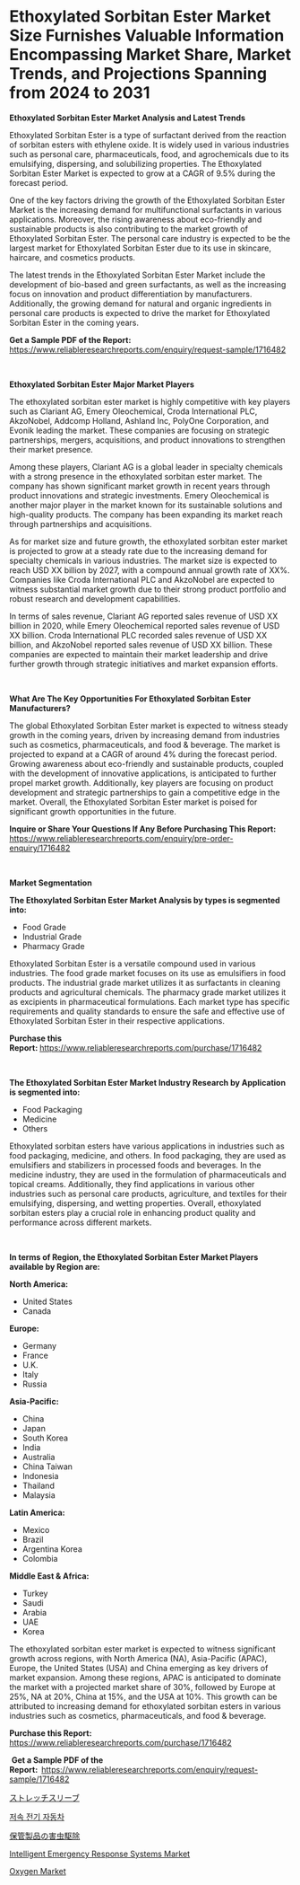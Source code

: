 <p><h1>Ethoxylated Sorbitan Ester Market Size Furnishes Valuable Information Encompassing Market Share, Market Trends, and Projections Spanning from 2024 to 2031</h1></p><p><strong>Ethoxylated Sorbitan Ester Market Analysis and Latest Trends</strong></p>
<p><p>Ethoxylated Sorbitan Ester is a type of surfactant derived from the reaction of sorbitan esters with ethylene oxide. It is widely used in various industries such as personal care, pharmaceuticals, food, and agrochemicals due to its emulsifying, dispersing, and solubilizing properties. The Ethoxylated Sorbitan Ester Market is expected to grow at a CAGR of 9.5% during the forecast period.</p><p>One of the key factors driving the growth of the Ethoxylated Sorbitan Ester Market is the increasing demand for multifunctional surfactants in various applications. Moreover, the rising awareness about eco-friendly and sustainable products is also contributing to the market growth of Ethoxylated Sorbitan Ester. The personal care industry is expected to be the largest market for Ethoxylated Sorbitan Ester due to its use in skincare, haircare, and cosmetics products.</p><p>The latest trends in the Ethoxylated Sorbitan Ester Market include the development of bio-based and green surfactants, as well as the increasing focus on innovation and product differentiation by manufacturers. Additionally, the growing demand for natural and organic ingredients in personal care products is expected to drive the market for Ethoxylated Sorbitan Ester in the coming years.</p></p>
<p><strong>Get a Sample PDF of the Report:&nbsp;</strong> <a href="https://www.reliableresearchreports.com/enquiry/request-sample/1716482">https://www.reliableresearchreports.com/enquiry/request-sample/1716482</a></p>
<p>&nbsp;</p>
<p><strong>Ethoxylated Sorbitan Ester Major Market Players</strong></p>
<p><p>The ethoxylated sorbitan ester market is highly competitive with key players such as Clariant AG, Emery Oleochemical, Croda International PLC, AkzoNobel, Addcomp Holland, Ashland Inc, PolyOne Corporation, and Evonik leading the market. These companies are focusing on strategic partnerships, mergers, acquisitions, and product innovations to strengthen their market presence.</p><p>Among these players, Clariant AG is a global leader in specialty chemicals with a strong presence in the ethoxylated sorbitan ester market. The company has shown significant market growth in recent years through product innovations and strategic investments. Emery Oleochemical is another major player in the market known for its sustainable solutions and high-quality products. The company has been expanding its market reach through partnerships and acquisitions.</p><p>As for market size and future growth, the ethoxylated sorbitan ester market is projected to grow at a steady rate due to the increasing demand for specialty chemicals in various industries. The market size is expected to reach USD XX billion by 2027, with a compound annual growth rate of XX%. Companies like Croda International PLC and AkzoNobel are expected to witness substantial market growth due to their strong product portfolio and robust research and development capabilities.</p><p>In terms of sales revenue, Clariant AG reported sales revenue of USD XX billion in 2020, while Emery Oleochemical reported sales revenue of USD XX billion. Croda International PLC recorded sales revenue of USD XX billion, and AkzoNobel reported sales revenue of USD XX billion. These companies are expected to maintain their market leadership and drive further growth through strategic initiatives and market expansion efforts.</p></p>
<p>&nbsp;</p>
<p><strong>What Are The Key Opportunities For Ethoxylated Sorbitan Ester Manufacturers?</strong></p>
<p><p>The global Ethoxylated Sorbitan Ester market is expected to witness steady growth in the coming years, driven by increasing demand from industries such as cosmetics, pharmaceuticals, and food & beverage. The market is projected to expand at a CAGR of around 4% during the forecast period. Growing awareness about eco-friendly and sustainable products, coupled with the development of innovative applications, is anticipated to further propel market growth. Additionally, key players are focusing on product development and strategic partnerships to gain a competitive edge in the market. Overall, the Ethoxylated Sorbitan Ester market is poised for significant growth opportunities in the future.</p></p>
<p><strong>Inquire or Share Your Questions If Any Before Purchasing This Report:</strong> <a href="https://www.reliableresearchreports.com/enquiry/pre-order-enquiry/1716482">https://www.reliableresearchreports.com/enquiry/pre-order-enquiry/1716482</a></p>
<p>&nbsp;</p>
<p><strong>Market Segmentation</strong></p>
<p><strong>The Ethoxylated Sorbitan Ester Market Analysis by types is segmented into:</strong></p>
<p><ul><li>Food Grade</li><li>Industrial Grade</li><li>Pharmacy Grade</li></ul></p>
<p><p>Ethoxylated Sorbitan Ester is a versatile compound used in various industries. The food grade market focuses on its use as emulsifiers in food products. The industrial grade market utilizes it as surfactants in cleaning products and agricultural chemicals. The pharmacy grade market utilizes it as excipients in pharmaceutical formulations. Each market type has specific requirements and quality standards to ensure the safe and effective use of Ethoxylated Sorbitan Ester in their respective applications.</p></p>
<p><strong>Purchase this Report:&nbsp;</strong><a href="https://www.reliableresearchreports.com/purchase/1716482">https://www.reliableresearchreports.com/purchase/1716482</a></p>
<p>&nbsp;</p>
<p><strong>The Ethoxylated Sorbitan Ester Market Industry Research by Application is segmented into:</strong></p>
<p><ul><li>Food Packaging</li><li>Medicine</li><li>Others</li></ul></p>
<p><p>Ethoxylated sorbitan esters have various applications in industries such as food packaging, medicine, and others. In food packaging, they are used as emulsifiers and stabilizers in processed foods and beverages. In the medicine industry, they are used in the formulation of pharmaceuticals and topical creams. Additionally, they find applications in various other industries such as personal care products, agriculture, and textiles for their emulsifying, dispersing, and wetting properties. Overall, ethoxylated sorbitan esters play a crucial role in enhancing product quality and performance across different markets.</p></p>
<p>&nbsp;</p>
<p><strong>In terms of Region, the Ethoxylated Sorbitan Ester Market Players available by Region are:</strong></p>
<p>
    <p> <strong> North America: </strong>
        <ul>
            <li>United States</li>
            <li>Canada</li>
        </ul>
        </p> 
    <p> <strong> Europe: </strong>
        <ul>
            <li>Germany</li>
            <li>France</li>
            <li>U.K.</li>
            <li>Italy</li>
            <li>Russia</li>
        </ul>
        </p> 
    <p> <strong> Asia-Pacific: </strong>
        <ul>
            <li>China</li>
            <li>Japan</li>
            <li>South Korea</li>
            <li>India</li>
            <li>Australia</li>
            <li>China Taiwan</li>
            <li>Indonesia</li>
            <li>Thailand</li>
            <li>Malaysia</li>
        </ul>
        </p> 
    <p> <strong> Latin America: </strong>
        <ul>
            <li>Mexico</li>
            <li>Brazil</li>
            <li>Argentina Korea</li>
            <li>Colombia</li>
        </ul>
        </p> 
    <p> <strong> Middle East & Africa: </strong>
        <ul>
            <li>Turkey</li>
            <li>Saudi</li>
            <li>Arabia</li>
            <li>UAE</li>
            <li>Korea</li>
        </ul>
    </p>
    </p>
<p><p>The ethoxylated sorbitan ester market is expected to witness significant growth across regions, with North America (NA), Asia-Pacific (APAC), Europe, the United States (USA) and China emerging as key drivers of market expansion. Among these regions, APAC is anticipated to dominate the market with a projected market share of 30%, followed by Europe at 25%, NA at 20%, China at 15%, and the USA at 10%. This growth can be attributed to increasing demand for ethoxylated sorbitan esters in various industries such as cosmetics, pharmaceuticals, and food & beverage.</p></p>
<p><strong>Purchase this Report: </strong><a href="https://www.reliableresearchreports.com/purchase/1716482">https://www.reliableresearchreports.com/purchase/1716482</a></p>
<p>&nbsp;<strong>Get a Sample PDF of the Report:&nbsp;&nbsp;</strong><a href="https://www.reliableresearchreports.com/enquiry/request-sample/1716482">https://www.reliableresearchreports.com/enquiry/request-sample/1716482</a></p>
<p><strong></strong></p>
<p><p><a href="https://medium.com/@ozar19732009/%E3%82%B9%E3%83%88%E3%83%AC%E3%83%83%E3%83%81%E3%82%B9%E3%83%AA%E3%83%BC%E3%83%96%E5%B8%82%E5%A0%B4%E3%81%AF-%E5%B8%82%E5%A0%B4%E3%82%B7%E3%82%A7%E3%82%A2-%E5%B8%82%E5%A0%B4%E5%8B%95%E5%90%91-%E5%B8%82%E5%A0%B4%E6%88%90%E9%95%B7%E3%81%AB%E9%96%A2%E3%81%99%E3%82%8B%E6%83%85%E5%A0%B1%E3%82%92%E6%8F%90%E4%BE%9B%E3%81%97%E3%81%BE%E3%81%99-379f9e8bc419">ストレッチスリーブ</a></p><p><a href="https://medium.com/@henrywheeler53/%EC%A0%80%EC%86%8D-%EC%A0%84%EA%B8%B0-%EC%9E%90%EB%8F%99%EC%B0%A8-%EC%8B%9C%EC%9E%A5-%EC%9C%A0%ED%98%95-%EC%9D%91%EC%9A%A9-%EB%B0%8F-%EC%A7%80%EB%A6%AC%EB%B3%84-%EC%B2%A0%EC%A0%80%ED%95%9C-%ED%8F%89%EA%B0%80-953e3b0dc45f">저속 전기 자동차</a></p><p><a href="https://medium.com/@ozar19732009/%E4%BF%9D%E5%AD%98%E8%A3%BD%E5%93%81%E5%AE%B3%E8%99%AB%E9%A7%86%E9%99%A4%E5%B8%82%E5%A0%B4-%E5%B8%82%E5%A0%B4cagr-%E5%B8%82%E5%A0%B4%E3%83%88%E3%83%AC%E3%83%B3%E3%83%89-%E3%81%8A%E3%82%88%E3%81%B3%E6%88%90%E9%95%B7%E6%88%A6%E7%95%A5%E3%81%AB%E9%96%A2%E3%81%99%E3%82%8Binsights-66bd0f9b656b">保管製品の害虫駆除</a></p><p><a href="https://iodized-pantydraco-05c.notion.site/Intelligent-Emergency-Response-Systems-Market-Analysis-Examines-its-Scope-on-Growth-Opportunities-a-979cf3f36c3a4e70b27ef0872d719852">Intelligent Emergency Response Systems Market</a></p><p><a href="https://view.publitas.com/reportprime-1/oxygen-market-size-growing-and-forecasted-for-period-from-2024-2031-and-provides-complete-market-analysis-of-this-market/">Oxygen Market</a></p></p>